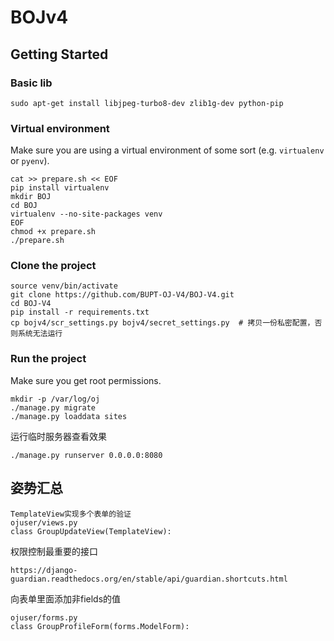 BOJv4
===

## Getting Started

### Basic lib

```
sudo apt-get install libjpeg-turbo8-dev zlib1g-dev python-pip
```
### Virtual environment

Make sure you are using a virtual environment of some sort (e.g. `virtualenv` or
`pyenv`).

```
cat >> prepare.sh << EOF
pip install virtualenv
mkdir BOJ
cd BOJ
virtualenv --no-site-packages venv
EOF
chmod +x prepare.sh
./prepare.sh
```

### Clone the project

```
source venv/bin/activate
git clone https://github.com/BUPT-OJ-V4/BOJ-V4.git
cd BOJ-V4
pip install -r requirements.txt 
cp bojv4/scr_settings.py bojv4/secret_settings.py  # 拷贝一份私密配置，否则系统无法运行
```

### Run the project

Make sure you get root permissions.

```        
mkdir -p /var/log/oj
./manage.py migrate
./manage.py loaddata sites
```


运行临时服务器查看效果
```
./manage.py runserver 0.0.0.0:8080

```

## 姿势汇总
```
TemplateView实现多个表单的验证
ojuser/views.py
class GroupUpdateView(TemplateView):
```
权限控制最重要的接口
```
https://django-guardian.readthedocs.org/en/stable/api/guardian.shortcuts.html
```
向表单里面添加非fields的值
```
ojuser/forms.py
class GroupProfileForm(forms.ModelForm):
```
